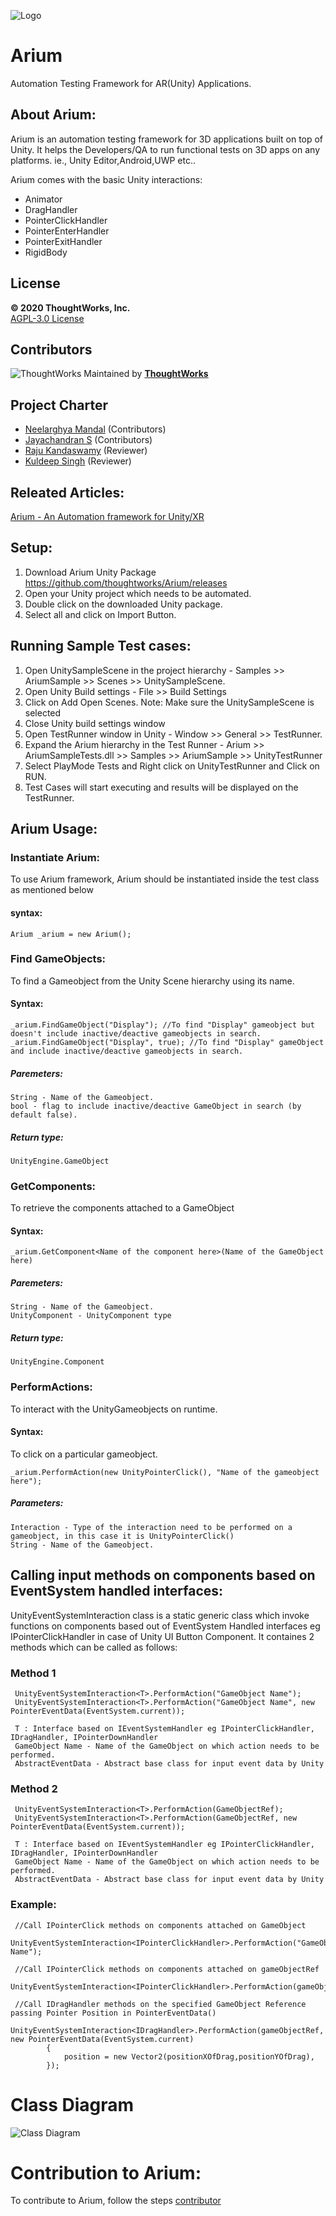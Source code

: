 ![Logo](Logo.png)
# Arium
Automation Testing Framework for AR(Unity) Applications.

## About Arium:
Arium is an automation testing framework for 3D applications built on top of Unity. It helps the Developers/QA to run functional tests on 3D apps on any platforms.
ie., Unity Editor,Android,UWP etc..

Arium comes with the basic Unity interactions:
- Animator
- DragHandler
- PointerClickHandler
- PointerEnterHandler
- PointerExitHandler
- RigidBody

## License
<b>© 2020 ThoughtWorks, Inc.</b> <br>
[AGPL-3.0 License](LICENSE)

## Contributors
![ThoughtWorks](ThoughtworksLogo.png)
Maintained by <b>[ThoughtWorks](http://thoughtworks.com/)</b><br>

## Project Charter 
- [Neelarghya Mandal](https://github.com/Neelarghya/) (Contributors)
- [Jayachandran S](https://github.com/Jayachandranaug29/) (Contributors)
- [Raju Kandaswamy](https://github.com/rkandas) (Reviewer)
- [Kuldeep Singh](https://github.com/thinkuldeep) (Reviewer)

## Releated Articles:
[Arium - An Automation framework for Unity/XR](https://medium.com/xrpractices/arium-an-automation-framework-for-unity-xr-d51ed608e8b0)

## Setup:
1. Download Arium Unity Package https://github.com/thoughtworks/Arium/releases
2. Open your Unity project which needs to be automated.
3. Double click on the downloaded Unity package.
4. Select all and click on Import Button.

## Running Sample Test cases:
1. Open UnitySampleScene in the project hierarchy - Samples >> AriumSample >> Scenes >> UnitySampleScene.
2. Open Unity Build settings - File >> Build Settings
3. Click on Add Open Scenes.
    Note: Make sure the UnitySampleScene is selected 
4. Close Unity build settings window
5. Open TestRunner window in Unity - Window >> General >> TestRunner.
6. Expand the Arium hierarchy in the Test Runner - Arium >> AriumSampleTests.dll >> Samples >> AriumSample >> UnityTestRunner
7. Select PlayMode Tests and Right click on UnityTestRunner and Click on RUN.
8. Test Cases will start executing and results will be displayed on the TestRunner.

## Arium Usage:

### Instantiate Arium:

To use Arium framework, Arium should be instantiated inside the test class as mentioned below

#### syntax:

    Arium _arium = new Arium();
   
### Find GameObjects:

To find a Gameobject from the Unity Scene hierarchy using its name.

#### Syntax:
    _arium.FindGameObject("Display"); //To find "Display" gameobject but doesn't include inactive/deactive gameobjects in search. 
    _arium.FindGameObject("Display", true); //To find "Display" gameObject and include inactive/deactive gameobjects in search.
    
##### Paremeters:
    String - Name of the Gameobject.
    bool - flag to include inactive/deactive GameObject in search (by default false).
    
##### Return type:
    UnityEngine.GameObject

### GetComponents:

To retrieve the components attached to a GameObject

#### Syntax:
    _arium.GetComponent<Name of the component here>(Name of the GameObject here)
    
##### Paremeters:
    String - Name of the Gameobject.
    UnityComponent - UnityComponent type
    
##### Return type:
    UnityEngine.Component

### PerformActions:

To interact with the UnityGameobjects on runtime.

#### Syntax:
To click on a particular gameobject.
 
    _arium.PerformAction(new UnityPointerClick(), "Name of the gameobject here");
    
##### Parameters:
    Interaction - Type of the interaction need to be performed on a gameobject, in this case it is UnityPointerClick()
    String - Name of the Gameobject.
    
## Calling input methods on components based on EventSystem handled interfaces:
UnityEventSystemInteraction class is a static generic class which invoke functions on components based out of EventSystem Handled interfaces eg IPointerClickHandler in case of Unity UI Button Component. It containes 2 methods which can be called as follows:

### Method 1
     
     UnityEventSystemInteraction<T>.PerformAction("GameObject Name");
     UnityEventSystemInteraction<T>.PerformAction("GameObject Name", new PointerEventData(EventSystem.current));
     
     T : Interface based on IEventSystemHandler eg IPointerClickHandler, IDragHandler, IPointerDownHandler
     GameObject Name - Name of the GameObject on which action needs to be performed.
     AbstractEventData - Abstract base class for input event data by Unity
     
### Method 2    
     
     UnityEventSystemInteraction<T>.PerformAction(GameObjectRef);
     UnityEventSystemInteraction<T>.PerformAction(GameObjectRef, new PointerEventData(EventSystem.current));
     
     T : Interface based on IEventSystemHandler eg IPointerClickHandler, IDragHandler, IPointerDownHandler
     GameObject Name - Name of the GameObject on which action needs to be performed.
     AbstractEventData - Abstract base class for input event data by Unity
    

### Example:

     //Call IPointerClick methods on components attached on GameObject
     UnityEventSystemInteraction<IPointerClickHandler>.PerformAction("GameObject Name");
     
     //Call IPointerClick methods on components attached on gameObjectRef
     UnityEventSystemInteraction<IPointerClickHandler>.PerformAction(gameObjectRef);
     
     //Call IDragHandler methods on the specified GameObject Reference passing Pointer Position in PointerEventData()
     UnityEventSystemInteraction<IDragHandler>.PerformAction(gameObjectRef, new PointerEventData(EventSystem.current)
            { 
                position = new Vector2(positionXOfDrag,positionYOfDrag),
            }); 
   
# Class Diagram
![Class Diagram](ClassDiagram.jpg)

# Contribution to Arium:
To contribute to Arium, follow the steps [contributor](contributing.md)
